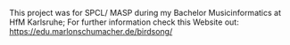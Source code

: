 This project was for SPCL/ MASP during my Bachelor Musicinformatics at HfM Karlsruhe; For further information check this Website out: 
https://edu.marlonschumacher.de/birdsong/
